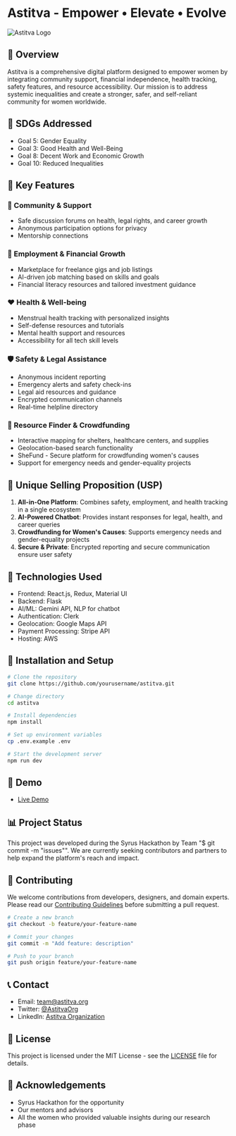 # Astitva - Empower • Elevate • Evolve

![Astitva Logo](https://via.placeholder.com/150)

## 🌟 Overview

Astitva is a comprehensive digital platform designed to empower women by integrating community support, financial independence, health tracking, safety features, and resource accessibility. Our mission is to address systemic inequalities and create a stronger, safer, and self-reliant community for women worldwide.

## 🎯 SDGs Addressed

- Goal 5: Gender Equality 
- Goal 3: Good Health and Well-Being
- Goal 8: Decent Work and Economic Growth
- Goal 10: Reduced Inequalities

## 🔑 Key Features

### 👭 Community & Support
- Safe discussion forums on health, legal rights, and career growth
- Anonymous participation options for privacy
- Mentorship connections

### 💼 Employment & Financial Growth
- Marketplace for freelance gigs and job listings
- AI-driven job matching based on skills and goals
- Financial literacy resources and tailored investment guidance

### ❤️ Health & Well-being
- Menstrual health tracking with personalized insights
- Self-defense resources and tutorials
- Mental health support and resources
- Accessibility for all tech skill levels

### 🛡️ Safety & Legal Assistance
- Anonymous incident reporting
- Emergency alerts and safety check-ins
- Legal aid resources and guidance
- Encrypted communication channels
- Real-time helpline directory

### 🔎 Resource Finder & Crowdfunding
- Interactive mapping for shelters, healthcare centers, and supplies
- Geolocation-based search functionality
- SheFund - Secure platform for crowdfunding women's causes
- Support for emergency needs and gender-equality projects

## 💪 Unique Selling Proposition (USP)

1. **All-in-One Platform**: Combines safety, employment, and health tracking in a single ecosystem
2. **AI-Powered Chatbot**: Provides instant responses for legal, health, and career queries
3. **Crowdfunding for Women's Causes**: Supports emergency needs and gender-equality projects
4. **Secure & Private**: Encrypted reporting and secure communication ensure user safety

## 🔧 Technologies Used

- Frontend: React.js, Redux, Material UI
- Backend: Flask
- AI/ML: Gemini API, NLP for chatbot
- Authentication: Clerk
- Geolocation: Google Maps API
- Payment Processing: Stripe API
- Hosting: AWS

## 📱 Installation and Setup

```bash
# Clone the repository
git clone https://github.com/yourusername/astitva.git

# Change directory
cd astitva

# Install dependencies
npm install

# Set up environment variables
cp .env.example .env

# Start the development server
npm run dev
```

## 🚀 Demo

- [Live Demo](https://youtu.be/nU2KaEqz4AY)

## 📊 Project Status

This project was developed during the Syrus Hackathon by Team "$ git commit -m "issues"". We are currently seeking contributors and partners to help expand the platform's reach and impact.

## 🤝 Contributing

We welcome contributions from developers, designers, and domain experts. Please read our [Contributing Guidelines](CONTRIBUTING.md) before submitting a pull request.

```bash
# Create a new branch
git checkout -b feature/your-feature-name

# Commit your changes
git commit -m "Add feature: description"

# Push to your branch
git push origin feature/your-feature-name
```

## 📞 Contact

- Email: team@astitva.org
- Twitter: [@AstitvaOrg](https://twitter.com/AstitvaOrg)
- LinkedIn: [Astitva Organization](https://linkedin.com/company/astitva)

## 📄 License

This project is licensed under the MIT License - see the [LICENSE](LICENSE) file for details.

## 🙏 Acknowledgements

- Syrus Hackathon for the opportunity
- Our mentors and advisors
- All the women who provided valuable insights during our research phase
